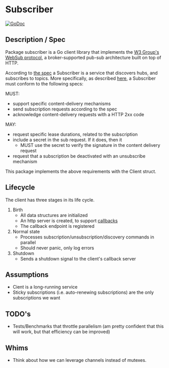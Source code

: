 # Subscriber

[![GoDoc](https://godoc.org/github.com/adamsanghera/go-websub/cmd/subscriber?status.svg)](https://godoc.org/github.com/adamsanghera/go-websub/cmd/subscriber)

## Description / Spec

Package subscriber is a Go client library that implements the [W3 Group's WebSub protocol](https://www.w3.org/TR/websub/), a broker-supported pub-sub architecture built on top of HTTP.

According to [the spec](https://www.w3.org/TR/websub/#subscriber) a Subscriber is a service that discovers hubs, and subscribes to topics.  More specifically, as described [here](https://www.w3.org/TR/websub/#conformance-classes), a Subscriber must conform to the following specs:

MUST:

- support specific content-delivery mechanisms
- send subscription requests according to the spec
- acknowledge content-delivery requests with a HTTP 2xx code

MAY:

- request specific lease durations, related to the subscription
- include a secret in the sub request.  If it does, then it
  - MUST use the secret to verify the signature in the content delivery request
- request that a subscription be deactivated with an unsubscribe mechanism

This package implements the above requirements with the Client struct.

## Lifecycle

The client has three stages in its life cycle.

1. Birth
   - All data structures are initialized
   - An http server is created, to support [callbacks](https://www.w3.org/TR/websub/#hub-verifies-intent)
   - The callback endpoint is registered
2. Normal state
   - Processes subscription/unsubscription/discovery commands in parallel
   - Should never panic, only log errors
3. Shutdown
   - Sends a shutdown signal to the client's callback server

## Assumptions

- Cient is a long-running service
- Sticky subscriptions (i.e. auto-renewing subscriptions) are the only subscriptions we want

## TODO's

- Tests/Benchmarks that throttle parallelism (am pretty confident that this will work, but that efficiency can be improved)

## Whims

- Think about how we can leverage channels instead of mutexes.